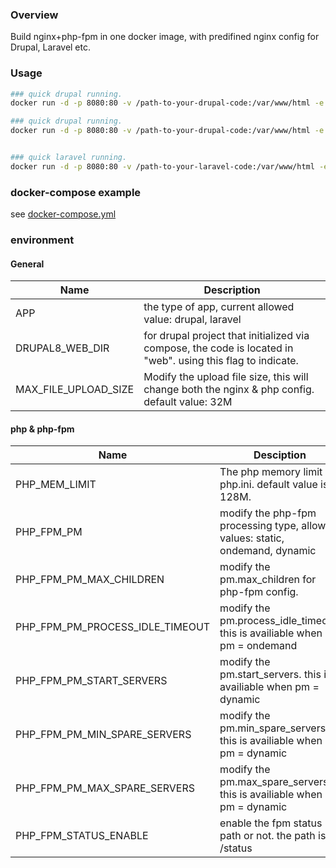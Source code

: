 ### Overview
Build nginx+php-fpm in one docker image, with predifined nginx config for Drupal, Laravel etc.

### Usage
```bash
### quick drupal running.
docker run -d -p 8080:80 -v /path-to-your-drupal-code:/var/www/html -e APP=drupal sparkpos/docker-nginx-php:7.1-alpine

### quick drupal running.
docker run -d -p 8080:80 -v /path-to-your-drupal-code:/var/www/html -e APP=drupal -e DRUPAL8_WEB_DIR=true sparkpos/docker-nginx-php:7.1-alpine


### quick laravel running.
docker run -d -p 8080:80 -v /path-to-your-laravel-code:/var/www/html -e APP=laravel sparkpos/docker-nginx-php:7.1-alpine
```

### docker-compose example
see [docker-compose.yml](https://github.com/sparkpos/docker-nginx-php/blob/master/docker-compose-example.yml)

### environment
#### General
|Name|Description|
|----|-----------|
|APP|the type of app, current allowed value: drupal, laravel|
|DRUPAL8_WEB_DIR|for drupal project that initialized via compose, the code is located in "web". using this flag to indicate.|
|MAX_FILE_UPLOAD_SIZE|Modify the upload file size, this will change both the nginx & php config. default value: 32M|

#### php & php-fpm
|Name|Desciption|
|----|----------|
|PHP_MEM_LIMIT|The php memory limit in php.ini. default value is 128M.|
|PHP_FPM_PM|modify the php-fpm processing type, allowed values: static, ondemand, dynamic|
|PHP_FPM_PM_MAX_CHILDREN|modify the pm.max_children for php-fpm config.|
|PHP_FPM_PM_PROCESS_IDLE_TIMEOUT|modify the pm.process_idle_timeout. this is availiable when pm = ondemand|
|PHP_FPM_PM_START_SERVERS|modify the pm.start_servers. this is availiable when pm = dynamic|
|PHP_FPM_PM_MIN_SPARE_SERVERS|modify the pm.min_spare_servers. this is availiable when pm = dynamic|
|PHP_FPM_PM_MAX_SPARE_SERVERS|modify the pm.max_spare_servers. this is availiable when pm = dynamic|
|PHP_FPM_STATUS_ENABLE|enable the fpm status path or not. the path is /status|